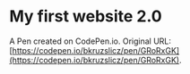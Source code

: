 # My first website 2.0

A Pen created on CodePen.io. Original URL: [https://codepen.io/bkruzslicz/pen/GRoRxGK](https://codepen.io/bkruzslicz/pen/GRoRxGK).


